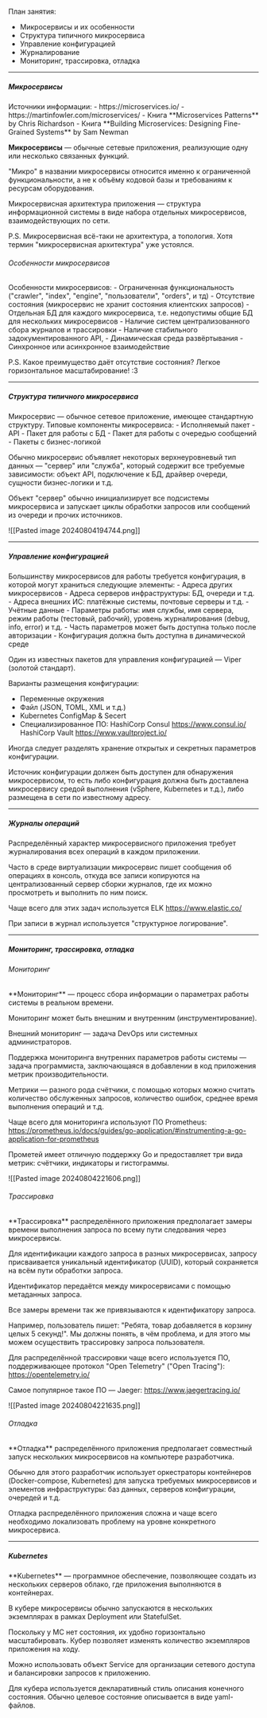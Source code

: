 План занятия:
- Микросервисы и их особенности
- Структура типичного микросервиса
- Управление конфигурацией
- Журналирование
- Мониторинг, трассировка, отладка
___
<h5>Микросервисы</h5>
Источники информации:
- https://microservices.io/
- https://martinfowler.com/microservices/
- Книга **Microservices Patterns** by Chris Richardson
- Книга **Building Microservices: Designing Fine-Grained Systems** by Sam Newman

**Микросервисы** — обычные сетевые приложения, реализующие одну или несколько связанных функций.

"Микро" в названии микросервисы относится именно к ограниченной функциональности, а не к объёму кодовой базы и требованиям к ресурсам оборудования.

Микросервисная архитектура приложения — структура информационной системы в виде набора отдельных микросервисов, взаимодействующих по сети.

P.S. Микросервисная всё-таки не архитектура, а топология. Хотя термин "микросервисная архитектура" уже устоялся.
<h6>Особенности микросервисов</h6>
Особенности микросервисов:
- Ограниченная функциональность ("crawler", "index", "engine", "пользователи", "orders", и тд)
- Отсутствие состояния (микросервис не хранит состояния клиентских запросов)
- Отдельная БД для каждого микросервиса, т.е. недопустимы общие БД для нескольких микросервисов
- Наличие систем централизованного сбора журналов и трассировки
- Наличие стабильного задокументированного API,
- Динамическая среда развёртывания
- Синхронное или асинхронное взаимодействие

P.S. Какое преимущество даёт отсутствие состояния? Легкое горизонтальное масштабирование! :3
___
<h5>Структура типичного микросервиса</h5>
Микросервис — обычное сетевое приложение, имеющее стандартную структуру.
Типовые компоненты микросервиса:
- Исполняемый пакет
- API
- Пакет для работы с БД
- Пакет для работы с очередью сообщений
- Пакеты с бизнес-логикой

Обычно микросервис объявляет некоторых верхнеуровневый тип данных — "сервер" или "служба", который содержит все требуемые зависимости: объект API, подключение к БД, драйвер очереди, сущности бизнес-логики и т.д.

Объект "сервер" обычно инициализирует все подсистемы микросервиса и запускает циклы обработки запросов или сообщений из очереди и прочих источников.

![[Pasted image 20240804194744.png]]
___
<h5>Управление конфигурацией</h5>
Большинству микросервисов для работы требуется конфигурация, в которой могут храниться следующие элементы:
- Адреса других микросервисов
- Адреса серверов инфраструктуры: БД, очереди и т.д.
- Адреса внешних ИС: платёжные системы, почтовые серверы и т.д.
- Учётные данные
- Параметры работы: имя службы, имя сервера, режим работы (тестовый, рабочий), уровень журналирования (debug, info, error) и т.д.
- Часть параметров может быть доступна только после авторизации
- Конфигурация должна быть доступна в динамической среде

Один из известных пакетов для управления конфигурацией — Viper (золотой стандарт).

Варианты размещения конфигурации:
- Переменные окружения
- Файл (JSON, TOML, XML и т.д.)
- Kubernetes ConfigMap & Secert
- Специализированное ПО: 
  HashiCorp Consul https://www.consul.io/
  HashiCorp Vault https://www.vaultproject.io/

Иногда следует разделять хранение открытых и секретных параметров конфигурации.

Источник конфигурации должен быть доступен для обнаружения микросервисом, то есть либо конфигурация должна быть доставлена микросервису средой выполнения (vSphere, Kubernetes и т.д.), либо размещена в сети по известному адресу.
___
<h5>Журналы операций</h5>
Распределённый характер микросервисного приложения требует журналирования всех операций в каждом приложении.

Часто в среде виртуализации микросервис пишет сообщения об операциях в консоль, откуда все записи копируются на централизованный сервер сборки журналов, где их можно просмотреть и выполнить по ним поиск.

Чаще всего для этих задач используется ELK https://www.elastic.co/

При записи в журнал используется "структурное логирование".
___
<h5>Мониторинг, трассировка, отладка</h5>
<h6>Мониторинг</h6>
**Мониторинг** — процесс сбора информации о параметрах работы системы в реальном времени.

Мониторинг может быть внешним и внутренним (инструментирование).

Внешний мониторинг — задача DevOps или системных администраторов.

Поддержка мониторинга внутренних параметров работы системы — задача программиста, заключающаяся в добавлении в код приложения метрик производительности.

Метрики — разного рода счётчики, с помощью которых можно считать количество обслуженных запросов, количество ошибок, среднее время выполнения операций и т.д.

Чаще всего для мониторинга используют ПО Prometheus:
https://prometheus.io/docs/guides/go-application/#instrumenting-a-go-application-for-prometheus

Прометей имеет отличную поддержку Go и предоставляет три вида метрик: счётчики, индикаторы и гистограммы.

![[Pasted image 20240804221606.png]]
<h6>Трассировка</h6>
**Трассировка** распределённого приложения предполагает замеры времени выполнения запроса по всему пути следования через микросервисы.

Для идентификации каждого запроса в разных микросервисах, запросу присваивается уникальный идентификатор (UUID), который сохраняется на всём пути обработки запроса.

Идентификатор передаётся между микросервисами с помощью метаданных запроса.

Все замеры времени так же привязываются к идентификатору запроса.

Например, пользователь пишет: "Ребята, товар добавляется в корзину целых 5 секунд!". Мы должны понять, в чём проблема, и для этого мы можем осуществить трассировку запроса пользователя.

Для распределённой трассировки чаще всего используется ПО, поддерживающее протокол "Open Telemetry" ("Open Tracing"): https://opentelemetry.io/

Самое популярное такое ПО — Jaeger: https://www.jaegertracing.io/

![[Pasted image 20240804221635.png]]
<h6>Отладка</h6>
**Отладка** распределённого приложения предполагает совместный запуск нескольких микросервисов на компьютере разработчика.

Обычно для этого разработчик использует оркестраторы контейнеров (Docker-compose, Kubernetes) для запуска требуемых микросервисов и элементов инфраструктуры: баз данных, серверов конфигурации, очередей и т.д.

Отладка распределённого приложения сложна и чаще всего необходимо локализовать проблему на уровне конкретного микросервиса.
___
<h5>Kubernetes</h5>
**Kubernetes** — программное обеспечение, позволяющее создать из нескольких серверов облако, где приложения выполняются в контейнерах.

В кубере микросервисы обычно запускаются в нескольких экземплярах в рамках Deployment или StatefulSet.

Поскольку у МС нет состояния, их удобно горизонтально масштабировать. Кубер позволяет изменять количество экземпляров приложения на ходу.

Можно использовать объект Service для организации сетевого доступа и балансировки запросов к приложению.

Для кубера используется декларативный стиль описания конечного состояния. Обычно целевое состояние описывается в виде yaml-файлов.